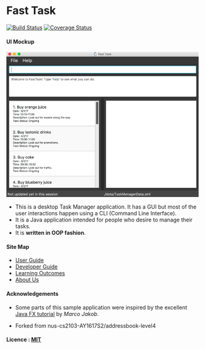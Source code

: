 # Fast Task

[![Build Status](https://travis-ci.org/CS2103JAN2017-F11-B2/main.svg?branch=master)](https://travis-ci.org/CS2103JAN2017-F11-B2/main)
[![Coverage Status](https://coveralls.io/repos/github/CS2103JAN2017-F11-B2/main/badge.svg?branch=master)](https://coveralls.io/github/CS2103JAN2017-F11-B2/main?branch=master)

#### UI Mockup
<img src="docs/images/UIFinal.png" width="600"><br>

* This is a desktop Task Manager application. It has a GUI but most of the user interactions happen using
  a CLI (Command Line Interface).
* It is a Java  application intended for people who desire to manage their tasks.
* It is **written in OOP fashion**. 

#### Site Map
* [User Guide](docs/UserGuide.md)
* [Developer Guide](docs/DeveloperGuide.md)
* [Learning Outcomes](docs/LearningOutcomes.md)
* [About Us](docs/AboutUs.md)

#### Acknowledgements

* Some parts of this sample application were inspired by the excellent
  [Java FX tutorial](http://code.makery.ch/library/javafx-8-tutorial/) by *Marco Jakob*.
  
* Forked from nus-cs2103-AY1617S2/addressbook-level4

#### Licence : [MIT](LICENSE)
